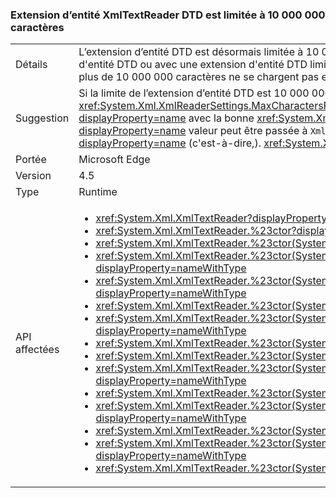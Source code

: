 ### <a name="xmltextreader-dtd-entity-expansion-is-limited-to-10000000-characters"></a>Extension d’entité XmlTextReader DTD est limitée à 10 000 000 caractères

|   |   |
|---|---|
|Détails|L’extension d’entité DTD est désormais limitée à 10 000 000 caractères. Le chargement des fichiers XML sans extension d'entité DTD ou avec une extension d'entité DTD limitée reste inchangé. Les fichiers avec des entités DTD qui s'étendent à plus de 10 000 000 caractères ne se chargent pas et lèvent désormais une exception.|
|Suggestion|Si la limite de l’extension d’entité DTD est 10 000 000 trop faible, la valeur peut être remplacée par le <xref:System.Xml.XmlReaderSettings.MaxCharactersFromEntities> propriété. Un <xref:System.Xml.XmlReaderSettings?displayProperty=name> avec la bonne <xref:System.Xml.XmlReaderSettings.MaxCharactersFromEntities?displayProperty=name> valeur peut être passée à <code>XmlReader.Create</code> qui accepte <xref:System.Xml.XmlReaderSettings?displayProperty=name> (c'est-à-dire,). <xref:System.Xml.XmlReader.Create(System.String,System.Xml.XmlReaderSettings)>)|
|Portée|Microsoft Edge|
|Version|4.5|
|Type|Runtime|
|API affectées|<ul><li><xref:System.Xml.XmlTextReader?displayProperty=nameWithType></li><li><xref:System.Xml.XmlTextReader.%23ctor?displayProperty=nameWithType></li><li><xref:System.Xml.XmlTextReader.%23ctor(System.IO.Stream)?displayProperty=nameWithType></li><li><xref:System.Xml.XmlTextReader.%23ctor(System.IO.Stream,System.Xml.XmlNameTable)?displayProperty=nameWithType></li><li><xref:System.Xml.XmlTextReader.%23ctor(System.IO.Stream,System.Xml.XmlNodeType,System.Xml.XmlParserContext)?displayProperty=nameWithType></li><li><xref:System.Xml.XmlTextReader.%23ctor(System.IO.TextReader)?displayProperty=nameWithType></li><li><xref:System.Xml.XmlTextReader.%23ctor(System.IO.TextReader,System.Xml.XmlNameTable)?displayProperty=nameWithType></li><li><xref:System.Xml.XmlTextReader.%23ctor(System.String)?displayProperty=nameWithType></li><li><xref:System.Xml.XmlTextReader.%23ctor(System.String,System.IO.Stream)?displayProperty=nameWithType></li><li><xref:System.Xml.XmlTextReader.%23ctor(System.String,System.IO.Stream,System.Xml.XmlNameTable)?displayProperty=nameWithType></li><li><xref:System.Xml.XmlTextReader.%23ctor(System.String,System.IO.TextReader)?displayProperty=nameWithType></li><li><xref:System.Xml.XmlTextReader.%23ctor(System.String,System.IO.TextReader,System.Xml.XmlNameTable)?displayProperty=nameWithType></li><li><xref:System.Xml.XmlTextReader.%23ctor(System.String,System.Xml.XmlNameTable)?displayProperty=nameWithType></li><li><xref:System.Xml.XmlTextReader.%23ctor(System.String,System.Xml.XmlNodeType,System.Xml.XmlParserContext)?displayProperty=nameWithType></li><li><xref:System.Xml.XmlTextReader.%23ctor(System.Xml.XmlNameTable)?displayProperty=nameWithType></li></ul>|

